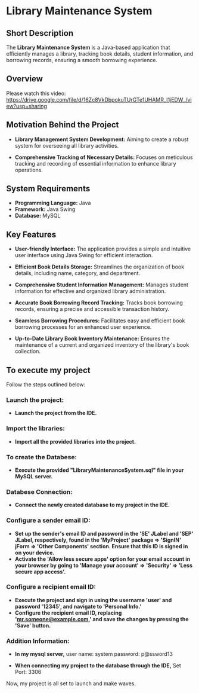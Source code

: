 # Library Maintenance System

## Short Description
The **Library Maintenance System** is a Java-based application that efficiently manages a library, tracking book details, student information, and borrowing records, ensuring a smooth borrowing experience.

## Overview
Please watch this video: https://drive.google.com/file/d/16Zc8VkDbpokuTUrGTe1UHAMR_I1jEDW_/view?usp=sharing 

## Motivation Behind the Project

- **Library Management System Development:** Aiming to create a robust system for overseeing all library activities.

- **Comprehensive Tracking of Necessary Details:** Focuses on meticulous tracking and recording of essential information to enhance library operations.

## System Requirements

- **Programming Language:** Java
- **Framework:** Java Swing
- **Database:** MySQL

## Key Features

- **User-friendly Interface:** The application provides a simple and intuitive user interface using Java Swing for efficient interaction.

- **Efficient Book Details Storage:** Streamlines the organization of book details, including name, category, and department.

- **Comprehensive Student Information Management:** Manages student information for effective and organized library administration.

- **Accurate Book Borrowing Record Tracking:** Tracks book borrowing records, ensuring a precise and accessible transaction history.

- **Seamless Borrowing Procedures:** Facilitates easy and efficient book borrowing processes for an enhanced user experience.

- **Up-to-Date Library Book Inventory Maintenance:** Ensures the maintenance of a current and organized inventory of the library's book collection.

## To execute my project
Follow the steps outlined below:

### Launch the project:
- **Launch the project from the IDE.**

### Import the libraries:
- **Import all the provided libraries into the project.**

### To create the Databese:
- **Execute the provided "LibraryMaintenanceSystem.sql" file in your MySQL server.**

### Databese Connection:
- **Connect the newly created database to my project in the IDE.**

### Configure a sender email ID:
- **Set up the sender's email ID and password in the 'SE' JLabel and 'SEP' JLabel, respectively, found in the 'MyProject' package => 'SignIN' jForm => 'Other Components' section. Ensure that this ID is signed in on your device.**
- **Activate the 'Allow less secure apps' option for your email account in your browser by going to 'Manage your account' => 'Security' => 'Less secure app access'.**

### Configure a recipient email ID:
- **Execute the project and sign in using the username 'user' and password '12345', and navigate to 'Personal Info.'**
- **Configure the recipient email ID, replacing 'mr.someone@example.com,' and save the changes by pressing the 'Save' button.**

### Addition Information:
- **In my mysql server,**
user name: system
password: p@ssword13

- **When connecting my project to the database through the IDE,**
Set Port: 3306

Now, my project is all set to launch and make waves.
